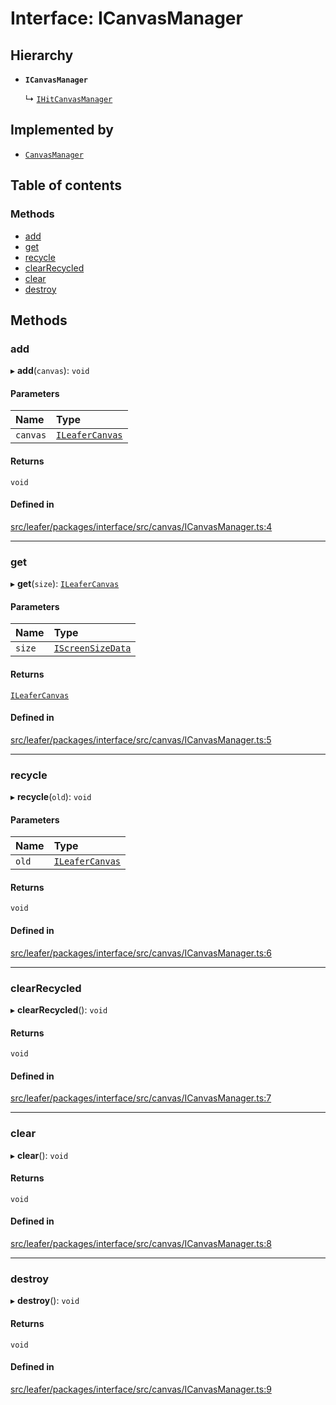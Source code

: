 # Interface: ICanvasManager

## Hierarchy

- **`ICanvasManager`**

  ↳ [`IHitCanvasManager`](IHitCanvasManager.md)

## Implemented by

- [`CanvasManager`](../classes/CanvasManager.md)

## Table of contents

### Methods

- [add](ICanvasManager.md#add)
- [get](ICanvasManager.md#get)
- [recycle](ICanvasManager.md#recycle)
- [clearRecycled](ICanvasManager.md#clearrecycled)
- [clear](ICanvasManager.md#clear)
- [destroy](ICanvasManager.md#destroy)

## Methods

### add

▸ **add**(`canvas`): `void`

#### Parameters

| Name | Type |
| :------ | :------ |
| `canvas` | [`ILeaferCanvas`](ILeaferCanvas.md) |

#### Returns

`void`

#### Defined in

[src/leafer/packages/interface/src/canvas/ICanvasManager.ts:4](https://github.com/leaferjs/leafer/blob/9496e2973fd92c147ae5dbbf3c11ffcd5991c0f1/packages/interface/src/canvas/ICanvasManager.ts#L4)

___

### get

▸ **get**(`size`): [`ILeaferCanvas`](ILeaferCanvas.md)

#### Parameters

| Name | Type |
| :------ | :------ |
| `size` | [`IScreenSizeData`](IScreenSizeData.md) |

#### Returns

[`ILeaferCanvas`](ILeaferCanvas.md)

#### Defined in

[src/leafer/packages/interface/src/canvas/ICanvasManager.ts:5](https://github.com/leaferjs/leafer/blob/9496e2973fd92c147ae5dbbf3c11ffcd5991c0f1/packages/interface/src/canvas/ICanvasManager.ts#L5)

___

### recycle

▸ **recycle**(`old`): `void`

#### Parameters

| Name | Type |
| :------ | :------ |
| `old` | [`ILeaferCanvas`](ILeaferCanvas.md) |

#### Returns

`void`

#### Defined in

[src/leafer/packages/interface/src/canvas/ICanvasManager.ts:6](https://github.com/leaferjs/leafer/blob/9496e2973fd92c147ae5dbbf3c11ffcd5991c0f1/packages/interface/src/canvas/ICanvasManager.ts#L6)

___

### clearRecycled

▸ **clearRecycled**(): `void`

#### Returns

`void`

#### Defined in

[src/leafer/packages/interface/src/canvas/ICanvasManager.ts:7](https://github.com/leaferjs/leafer/blob/9496e2973fd92c147ae5dbbf3c11ffcd5991c0f1/packages/interface/src/canvas/ICanvasManager.ts#L7)

___

### clear

▸ **clear**(): `void`

#### Returns

`void`

#### Defined in

[src/leafer/packages/interface/src/canvas/ICanvasManager.ts:8](https://github.com/leaferjs/leafer/blob/9496e2973fd92c147ae5dbbf3c11ffcd5991c0f1/packages/interface/src/canvas/ICanvasManager.ts#L8)

___

### destroy

▸ **destroy**(): `void`

#### Returns

`void`

#### Defined in

[src/leafer/packages/interface/src/canvas/ICanvasManager.ts:9](https://github.com/leaferjs/leafer/blob/9496e2973fd92c147ae5dbbf3c11ffcd5991c0f1/packages/interface/src/canvas/ICanvasManager.ts#L9)
